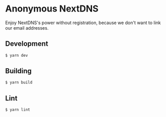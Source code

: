 # Anonymous NextDNS

Enjoy NextDNS's power without registration, because we don't want to link our email addresses.

## Development

``` sh
$ yarn dev
```

## Building

```sh
$ yarn build
```

## Lint

``` sh
$ yarn lint
```
